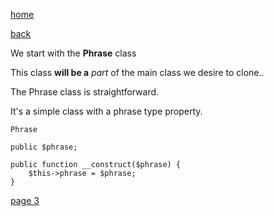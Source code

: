 [home](./page01.md)

[back](./page01.md)

We start with the **Phrase** class

This class **will be a** *part* of the main class we desire to clone..

The Phrase class is straightforward. 

It's a simple class with a phrase type property.

```
Phrase
```


```
public $phrase;

public function __construct($phrase) {
    $this->phrase = $phrase;
}
```

[page 3](./page03.md)

